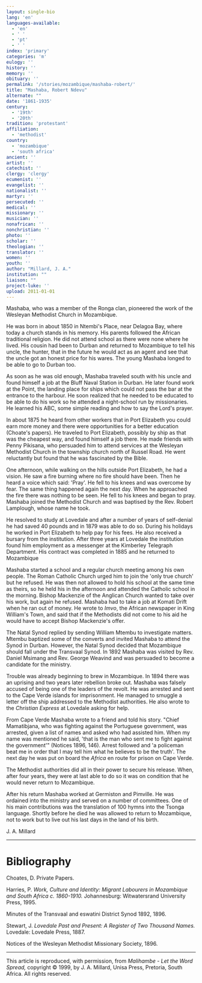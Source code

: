 ```yaml
---
layout: single-bio
lang: 'en'
languages-available:
  - 'en'
  - ' '
  - 'pt'
  - ' '
index: 'primary'
categories: 'm'
eulogy: ''
history: ''
memory: ''
obituary: ''
permalink: '/stories/mozambique/mashaba-robert/'
title: "Mashaba, Robert Ndevu"
alternate: ""
date: '1861-1935'
century:
  - '19th'
  - '20th'
tradition: 'protestant'
affiliation:
  - 'methodist'
country:
  - 'mozambique'
  - 'south africa'
ancient: ''
artist: ''
catechist: ''
clergy: 'clergy'
ecumenist: ''
evangelist: ''
nationalist: ''
martyr: ''
persecuted: ''
medical: ''
missionary: ''
musician: ''
nonafrican: ''
nonchristian: ''
photo: ''
scholar: ''
theologian: ''
translator: ''
women: ''
youth: ''
author: "Millard, J. A."
institution: ""
liaison: ""
project-luke: ''
upload: 2011-01-01
---
```




Mashaba, who was a member of the Ronga clan, pioneered the work of the Wesleyan Methodist Church in Mozambique.

He was born in about 1850 in Ntembi's Place, near Delagoa Bay, where today a church stands in his memory. His parents followed the African traditional religion. He did not attend school as there were none where he lived. His cousin had been to Durban and returned to Mozambique to tell his uncle, the hunter, that in the future he would act as an agent and see that the uncle got an honest price for his wares. The young Mashaba longed to be able to go to Durban too.

As soon as he was old enough, Mashaba traveled south with his uncle and found himself a job at the Bluff Naval Station in Durban. He later found work at the Point, the landing place for ships which could not pass the bar at the entrance to the harbour. He soon realized that he needed to be educated to be able to do his work so he attended a night-school run by missionaries. He learned his ABC, some simple reading and how to say the Lord's prayer.

In about 1875 he heard from other workers that in Port Elizabeth you could earn more money and there were opportunities for a better education (Choate's papers). He traveled to Port Elizabeth, possibly by ship as that was the cheapest way, and found himself a job there. He made friends with Penny Pikisana, who persuaded him to attend services at the Wesleyan Methodist Church in the township church north of Russel Road. He went reluctantly but found that he was fascinated by the Bible.

One afternoon, while walking on the hills outside Port Elizabeth, he had a vision. He saw a fire burning where no fire should have been. Then he heard a voice which said: 'Pray'. He fell to his knees and was overcome by fear. The same thing happened again the next day. When he approached the fire there was nothing to be seen. He fell to his knees and began to pray. Mashaba joined the Methodist Church and was baptised by the Rev. Robert Lamplough, whose name he took.

He resolved to study at Lovedale and after a number of years of self-denial he had saved 40 pounds and in 1879 was able to do so. During his holidays he worked in Port Elizabeth to help pay for his fees. He also received a bursary from the institution. After three years at Lovedale the institution found him employment as a messenger at the Kimberley Telegraph Department. His contract was completed in 1885 and he returned to Mozambique

Mashaba started a school and a regular church meeting among his own people. The Roman Catholic Church urged him to join the 'only true church' but he refused. He was then not allowed to hold his school at the same time as theirs, so he held his in the afternoon and attended the Catholic school in the morning. Bishop Mackenzie of the Anglican Church wanted to take over his work, but again he refused. Mashaba had to take a job at Komati Drift when he ran out of money. He wrote to *Imvo*, the African newspaper in King William's Town, and said that if the Methodists did not come to his aid he would have to accept Bishop Mackenzie's offer.

The Natal Synod replied by sending William Mtembu to investigate matters. Mtembu baptized some of the converts and invited Mashaba to attend the Synod in Durban. However, the Natal Synod decided that Mozambique should fall under the Transvaal Synod. In 1892 Mashaba was visited by Rev. Daniel Msimang and Rev. George Weavind and was persuaded to become a candidate for the ministry.

Trouble was already beginning to brew in Mozambique. In 1894 there was an uprising and two years later rebellion broke out. Mashaba was falsely accused of being one of the leaders of the revolt. He was arrested and sent to the Cape Verde islands for imprisonment. He managed to smuggle a letter off the ship addressed to the Methodist authorities. He also wrote to the *Christian Express* at Lovedale asking for help.

From Cape Verde Mashaba wrote to a friend and told his story. "Chief Mamatibjana, who was fighting against the Portuguese government, was arrested, given a list of names and asked who had assisted him. When my name was mentioned he said, 'that is the man who sent me to fight against the government'" (Notices 1896, 146). Arrest followed and 'a policeman beat me in order that I may tell him what he believes to be the truth'. The next day he was put on board the *Africa* en route for prison on Cape Verde.

The Methodist authorities did all in their power to secure his release. When, after four years, they were at last able to do so it was on condition that he would never return to Mozambique.

After his return Mashaba worked at Germiston and Pimville. He was ordained into the ministry and served on a number of committees. One of his main contributions was the translation of 100 hymns into the Tsonga language. Shortly before he died he was allowed to return to Mozambique, not to work but to live out his last days in the land of his birth.

J. A. Millard

---

# Bibliography

Choates, D. Private Papers.

Harries, P.  *Work, Culture and Identity: Migrant Labourers in Mozambique and South Africa c. 1860-1910.* Johannesburg: Witwatersrand University Press, 1995.

Minutes of the Transvaal and eswatini District Synod 1892, 1896.

Stewart, J.  *Lovedale Past and Present: A Register of Two Thousand Names.* Lovedale: Lovedale Press, 1887.

Notices of the Wesleyan Methodist Missionary Society, 1896.

---

This article is reproduced, with permission, from *Malihambe - Let the Word Spread,* copyright &copy; 1999, by J. A. Millard, Unisa Press, Pretoria, South Africa.  All rights reserved.
